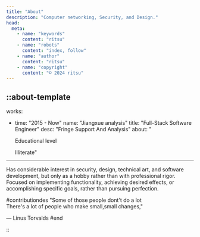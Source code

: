 ```yaml
---
title: "About"
description: "Computer networking, Security, and Design."
head:
  meta:
    - name: "keywords"
      content: "ritsu"
    - name: "robots"
      content: "index, follow"
    - name: "author"
      content: "ritsu"
    - name: "copyright"
      content: "© 2024 ritsu"
---
```


::about-template
---
works:
  - time: "2015 - Now"
    name: "Jiangxue analysis"
    title: "Full-Stack Software Engineer"
    desc: "Fringe Support And Analysis"
about: "<p>Educational level</p><span>Illiterate</span>"
---

Has considerable interest in security, design, technical art, and software development, but only as a hobby rather than with professional rigor. Focused on implementing functionality, achieving desired effects, or accomplishing specific goals, rather than pursuing perfection.

#contributiondes
"Some of those people dont't do a lot<br>
There's a lot of people who make small,small changes,"

— Linus Torvalds
#end

::
